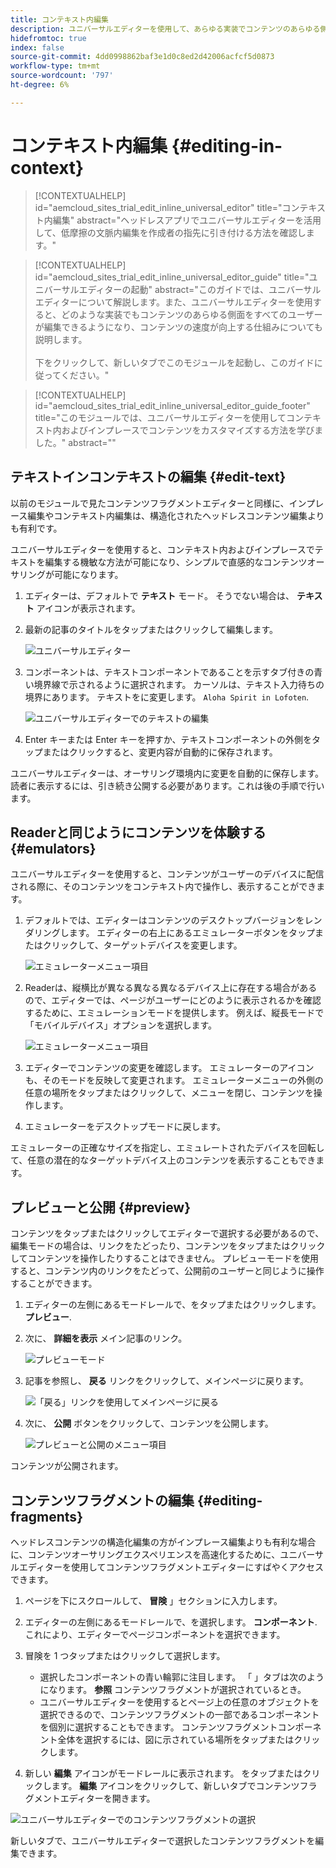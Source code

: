```yaml
---
title: コンテキスト内編集
description: ユニバーサルエディターを使用して、あらゆる実装でコンテンツのあらゆる側面をインプレースおよびコンテキスト内で編集できる方法を確認します。
hidefromtoc: true
index: false
source-git-commit: 4dd0998862baf3e1d0c8ed2d42006acfcf5d0873
workflow-type: tm+mt
source-wordcount: '797'
ht-degree: 6%

---
```



# コンテキスト内編集 {#editing-in-context}

>[!CONTEXTUALHELP]
>id="aemcloud_sites_trial_edit_inline_universal_editor"
>title="コンテキスト内編集"
>abstract="ヘッドレスアプリでユニバーサルエディターを活用して、低摩擦の文脈内編集を作成者の指先に引き付ける方法を確認します。"

>[!CONTEXTUALHELP]
>id="aemcloud_sites_trial_edit_inline_universal_editor_guide"
>title="ユニバーサルエディターの起動"
>abstract="このガイドでは、ユニバーサルエディターについて解説します。また、ユニバーサルエディターを使用すると、どのような実装でもコンテンツのあらゆる側面をすべてのユーザーが編集できるようになり、コンテンツの速度が向上する仕組みについても説明します。<br><br>下をクリックして、新しいタブでこのモジュールを起動し、このガイドに従ってください。"

>[!CONTEXTUALHELP]
>id="aemcloud_sites_trial_edit_inline_universal_editor_guide_footer"
>title="このモジュールでは、ユニバーサルエディターを使用してコンテキスト内およびインプレースでコンテンツをカスタマイズする方法を学びました。"
>abstract=""

## テキストインコンテキストの編集 {#edit-text}

以前のモジュールで見たコンテンツフラグメントエディターと同様に、インプレース編集やコンテキスト内編集は、構造化されたヘッドレスコンテンツ編集よりも有利です。

ユニバーサルエディターを使用すると、コンテキスト内およびインプレースでテキストを編集する機敏な方法が可能になり、シンプルで直感的なコンテンツオーサリングが可能になります。

1. エディターは、デフォルトで **テキスト** モード。 そうでない場合は、 **テキスト** アイコンが表示されます。

1. 最新の記事のタイトルをタップまたはクリックして編集します。

   ![ユニバーサルエディター](assets/do-not-localize/ue-text-mode.png)

1. コンポーネントは、テキストコンポーネントであることを示すタブ付きの青い境界線で示されるように選択されます。 カーソルは、テキスト入力待ちの境界にあります。 テキストをに変更します。 `Aloha Spirit in Lofoten`.

   ![ユニバーサルエディターでのテキストの編集](assets/do-not-localize/ue-edit-text-2.png)

1. Enter キーまたは Enter キーを押すか、テキストコンポーネントの外側をタップまたはクリックすると、変更内容が自動的に保存されます。

ユニバーサルエディターは、オーサリング環境内に変更を自動的に保存します。 読者に表示するには、引き続き公開する必要があります。これは後の手順で行います。

## Readerと同じようにコンテンツを体験する {#emulators}

ユニバーサルエディターを使用すると、コンテンツがユーザーのデバイスに配信される際に、そのコンテンツをコンテキスト内で操作し、表示することができます。

1. デフォルトでは、エディターはコンテンツのデスクトップバージョンをレンダリングします。 エディターの右上にあるエミュレーターボタンをタップまたはクリックして、ターゲットデバイスを変更します。

   ![エミュレーターメニュー項目](assets/do-not-localize/ue-emulator-1.png)

1. Readerは、縦横比が異なる異なる異なるデバイス上に存在する場合があるので、エディターでは、ページがユーザーにどのように表示されるかを確認するために、エミュレーションモードを提供します。 例えば、縦長モードで「モバイルデバイス」オプションを選択します。

   ![エミュレーターメニュー項目](assets/do-not-localize/ue-emulator-3.png)

1. エディターでコンテンツの変更を確認します。 エミュレーターのアイコンも、そのモードを反映して変更されます。 エミュレーターメニューの外側の任意の場所をタップまたはクリックして、メニューを閉じ、コンテンツを操作します。

1. エミュレーターをデスクトップモードに戻します。

エミュレーターの正確なサイズを指定し、エミュレートされたデバイスを回転して、任意の潜在的なターゲットデバイス上のコンテンツを表示することもできます。

## プレビューと公開 {#preview}

コンテンツをタップまたはクリックしてエディターで選択する必要があるので、編集モードの場合は、リンクをたどったり、コンテンツをタップまたはクリックしてコンテンツを操作したりすることはできません。 プレビューモードを使用すると、コンテンツ内のリンクをたどって、公開前のユーザーと同じように操作することができます。

1. エディターの左側にあるモードレールで、をタップまたはクリックします。 **プレビュー**.

1. 次に、 **詳細を表示** メイン記事のリンク。

   ![プレビューモード](assets/do-not-localize/ue-preview-publish-1.png)

1. 記事を参照し、 **戻る** リンクをクリックして、メインページに戻ります。

   ![「戻る」リンクを使用してメインページに戻る](assets/do-not-localize/ue-preview-publish-3.png)

1. 次に、 **公開** ボタンをクリックして、コンテンツを公開します。

   ![プレビューと公開のメニュー項目](assets/do-not-localize/ue-preview-publish-4.png)

コンテンツが公開されます。

## コンテンツフラグメントの編集 {#editing-fragments}

ヘッドレスコンテンツの構造化編集の方がインプレース編集よりも有利な場合に、コンテンツオーサリングエクスペリエンスを高速化するために、ユニバーサルエディターを使用してコンテンツフラグメントエディターにすばやくアクセスできます。

1. ページを下にスクロールして、 **冒険** 」セクションに入力します。

1. エディターの左側にあるモードレールで、を選択します。 **コンポーネント**. これにより、エディターでページコンポーネントを選択できます。

1. 冒険を 1 つタップまたはクリックして選択します。

   * 選択したコンポーネントの青い輪郭に注目します。 「 」タブは次のようになります。 **参照** コンテンツフラグメントが選択されているとき。
   * ユニバーサルエディターを使用するとページ上の任意のオブジェクトを選択できるので、コンテンツフラグメントの一部であるコンポーネントを個別に選択することもできます。 コンテンツフラグメントコンポーネント全体を選択するには、図に示されている場所をタップまたはクリックします。

1. 新しい **編集** アイコンがモードレールに表示されます。 をタップまたはクリックします。 **編集** アイコンをクリックして、新しいタブでコンテンツフラグメントエディターを開きます。

![ユニバーサルエディターでのコンテンツフラグメントの選択](assets/do-not-localize/ue-content-fragments.png)


新しいタブで、ユニバーサルエディターで選択したコンテンツフラグメントを編集できます。
